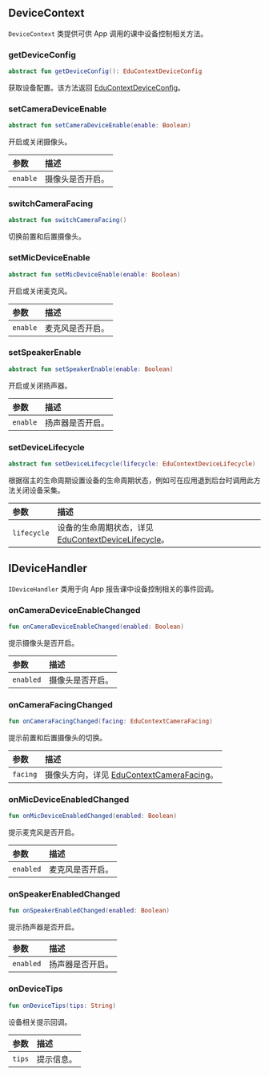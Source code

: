 ## DeviceContext

`DeviceContext` 类提供可供 App 调用的课中设备控制相关方法。

### getDeviceConfig

```kotlin
abstract fun getDeviceConfig(): EduContextDeviceConfig
```

获取设备配置。该方法返回 [EduContextDeviceConfig](/cn/agora-class/edu_context_api_ref_android_type_def?platform=Android#educontextdeviceconfig)。

### setCameraDeviceEnable

```kotlin
abstract fun setCameraDeviceEnable(enable: Boolean)
```

开启或关闭摄像头。

| 参数     | 描述             |
| :------- | :--------------- |
| `enable` | 摄像头是否开启。 |

### switchCameraFacing

```kotlin
abstract fun switchCameraFacing()
```

切换前置和后置摄像头。

### setMicDeviceEnable

```kotlin
abstract fun setMicDeviceEnable(enable: Boolean)
```

开启或关闭麦克风。

| 参数     | 描述             |
| :------- | :--------------- |
| `enable` | 麦克风是否开启。 |

### setSpeakerEnable

```kotlin
abstract fun setSpeakerEnable(enable: Boolean)
```

开启或关闭扬声器。

| 参数     | 描述             |
| :------- | :--------------- |
| `enable` | 扬声器是否开启。 |

### setDeviceLifecycle

```kotlin
abstract fun setDeviceLifecycle(lifecycle: EduContextDeviceLifecycle)
```

根据宿主的生命周期设置设备的生命周期状态，例如可在应用退到后台时调用此方法关闭设备采集。

| 参数        | 描述                                                                                                                                                    |
| :---------- | :------------------------------------------------------------------------------------------------------------------------------------------------------ |
| `lifecycle` | 设备的生命周期状态，详见 [EduContextDeviceLifecycle](/cn/agora-class/edu_context_api_ref_android_type_def?platform=Android#educontextdevicelifecycle)。 |

## IDeviceHandler

`IDeviceHandler` 类用于向 App 报告课中设备控制相关的事件回调。

### onCameraDeviceEnableChanged

```kotlin
fun onCameraDeviceEnableChanged(enabled: Boolean)
```

提示摄像头是否开启。

| 参数      | 描述             |
| :-------- | :--------------- |
| `enabled` | 摄像头是否开启。 |

### onCameraFacingChanged

```kotlin
fun onCameraFacingChanged(facing: EduContextCameraFacing)
```

提示前置和后置摄像头的切换。

| 参数     | 描述                                                                                                                                      |
| :------- | :---------------------------------------------------------------------------------------------------------------------------------------- |
| `facing` | 摄像头方向，详见 [EduContextCameraFacing](/cn/agora-class/edu_context_api_ref_android_type_def?platform=Android#educontextcamerafacing)。 |

### onMicDeviceEnabledChanged

```kotlin
fun onMicDeviceEnabledChanged(enabled: Boolean)
```

提示麦克风是否开启。

| 参数      | 描述             |
| :-------- | :--------------- |
| `enabled` | 麦克风是否开启。 |

### onSpeakerEnabledChanged

```kotlin
fun onSpeakerEnabledChanged(enabled: Boolean)
```

提示扬声器是否开启。

| 参数      | 描述             |
| :-------- | :--------------- |
| `enabled` | 扬声器是否开启。 |

### onDeviceTips

```kotlin
fun onDeviceTips(tips: String)
```

设备相关提示回调。

| 参数   | 描述       |
| :----- | :--------- |
| `tips` | 提示信息。 |
